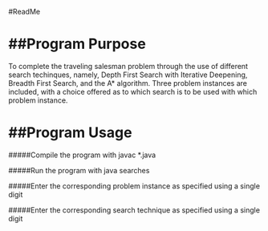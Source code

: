 #ReadMe

##Program Purpose
========================
To complete the traveling salesman problem through the use of different search techinques,
namely, Depth First Search with Iterative Deepening, Breadth First Search, and the A* algorithm.
Three problem instances are included, with a choice offered as to which search is to be used
with which problem instance.  

##Program Usage
========================
#####Compile the program with javac *.java

#####Run the program with java searches

#####Enter the corresponding problem instance as specified using a single digit

#####Enter the corresponding search technique as specified using a single digit
